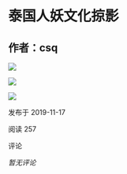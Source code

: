 # 泰国人妖文化掠影

## 作者：csq

![](https://ss-mpvolc.meipian.me/users/13921292/a8e9868dfb7e4005bd00dc291abdbac9.jpg~tplv-s1ctq42ewb-s3-cC-q:0:0:0:0:q0.webp)

![](https://ss-mpvolc.meipian.me/users/13921292/eeb350beb6e8d8d406abfd897c38f482__jpg.heic~tplv-s1ctq42ewb-s2-cC-q:750:0:0:0:q80.webp)

![](https://ss-mpvolc.meipian.me/users/13921292/619bb645b6bc3ca98f82cc1609cf6d34__jpg.heic~tplv-s1ctq42ewb-s2-cC-q:750:0:0:0:q80.webp)

发布于 2019-11-17

阅读 257

评论

_暂无评论_
